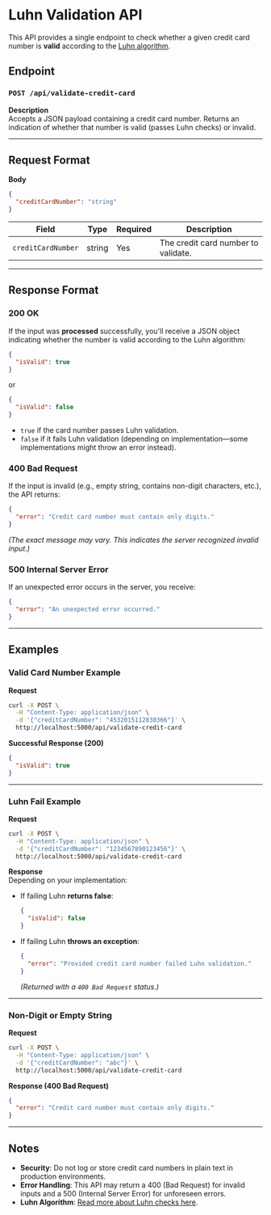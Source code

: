 # Luhn Validation API

This API provides a single endpoint to check whether a given credit card number is **valid** according to the [Luhn algorithm](https://en.wikipedia.org/wiki/Luhn_algorithm).

## Endpoint

### `POST /api/validate-credit-card`

**Description**  
Accepts a JSON payload containing a credit card number. Returns an indication of whether that number is valid (passes Luhn checks) or invalid.

---

## Request Format

**Body**  
```json
{
  "creditCardNumber": "string"
}
```

| Field             | Type   | Required | Description                          |
|-------------------|--------|----------|--------------------------------------|
| `creditCardNumber`| string | Yes      | The credit card number to validate.  |

---

## Response Format

### **200 OK**

If the input was **processed** successfully, you'll receive a JSON object indicating whether the number is valid according to the Luhn algorithm:

```json
{
  "isValid": true
}
```
or
```json
{
  "isValid": false
}
```

- `true` if the card number passes Luhn validation.
- `false` if it fails Luhn validation (depending on implementation—some implementations might throw an error instead).

### **400 Bad Request**

If the input is invalid (e.g., empty string, contains non-digit characters, etc.), the API returns:

```json
{
  "error": "Credit card number must contain only digits."
}
```
*(The exact message may vary. This indicates the server recognized invalid input.)*

### **500 Internal Server Error**

If an unexpected error occurs in the server, you receive:

```json
{
  "error": "An unexpected error occurred."
}
```

---

## Examples

### Valid Card Number Example

**Request**  
```bash
curl -X POST \
  -H "Content-Type: application/json" \
  -d '{"creditCardNumber": "4532015112830366"}' \
  http://localhost:5000/api/validate-credit-card
```

**Successful Response (200)**  
```json
{
  "isValid": true
}
```

---

### Luhn Fail Example

**Request**  
```bash
curl -X POST \
  -H "Content-Type: application/json" \
  -d '{"creditCardNumber": "1234567890123456"}' \
  http://localhost:5000/api/validate-credit-card
```

**Response**  
Depending on your implementation:

- If failing Luhn **returns false**:
  ```json
  {
    "isValid": false
  }
  ```
- If failing Luhn **throws an exception**:
  ```json
  {
    "error": "Provided credit card number failed Luhn validation."
  }
  ```
  *(Returned with a `400 Bad Request` status.)*

---

### Non-Digit or Empty String

**Request**  
```bash
curl -X POST \
  -H "Content-Type: application/json" \
  -d '{"creditCardNumber": "abc"}' \
  http://localhost:5000/api/validate-credit-card
```

**Response (400 Bad Request)**  
```json
{
  "error": "Credit card number must contain only digits."
}
```

---

## Notes

- **Security**: Do not log or store credit card numbers in plain text in production environments.
- **Error Handling**: This API may return a 400 (Bad Request) for invalid inputs and a 500 (Internal Server Error) for unforeseen errors.
- **Luhn Algorithm**: [Read more about Luhn checks here](https://en.wikipedia.org/wiki/Luhn_algorithm).